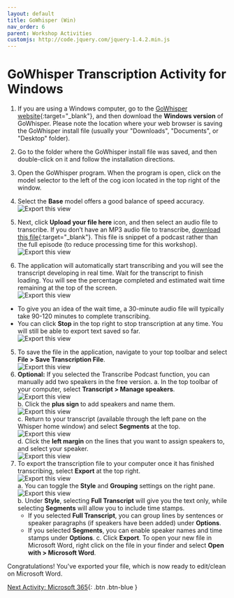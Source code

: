 ```yaml
---
layout: default
title: GoWhisper (Win)
nav_order: 6
parent: Workshop Activities
customjs: http://code.jquery.com/jquery-1.4.2.min.js
---
```


# GoWhisper Transcription Activity for Windows

1. If you are using a Windows computer, go to the [GoWhisper website](https://download.gowhisper.io/){:target="_blank"}, and then download the **Windows version** of GoWhisper. Please note the location where your web browser is saving the GoWhisper install file (usually your "Downloads", "Documents", or "Desktop" folder).
2. Go to the folder where the GoWhisper install file was saved, and then double-click on it and follow the installation directions.
3. Open the GoWhisper program. When the program is open, click on the model selector to the left of the cog icon located in the top right of the window.
4. Select the **Base** model offers a good balance of speed accuracy.<br>
![Export this view](/media/gowhisper01.jpg)<br>
5. Next, click **Upload your file here** icon, and then select an audio file to transcribe. If you don’t have an MP3 audio file to transcribe, [download this file](https://drive.google.com/file/d/1sncU_2N5JenM2TC5DJXZgHPdeZAwxGbi/view?usp=sharing){:target="_blank"}. This file is snippet of a podcast rather than the full episode (to reduce processing time for this workshop).<br>
![Export this view](/media/WhisperT2.png) <br>

6. The application will automatically start transcribing and you will see the transcript developing in real time. Wait for the transcript to finish loading. You will see the percentage completed and estimated wait time remaining at the top of the screen.<br>
![Export this view](/media/WhisperT3.png)<br>
  - To give you an idea of the wait time, a 30-minute audio file will typically take 90-120 minutes to complete transcribing.
  - You can click **Stop** in the top right to stop transcription at any time. You will still be able to export text saved so far.<br>
![Export this view](/media/WhisperT4.png)<br>
5. To save the file in the application, navigate to your top toolbar and select **File > Save Transcription File**.<br>
![Export this view](/media/WhisperT5.png)<br>
6. **Optional:** If you selected the Transcribe Podcast function, you can manually add two speakers in the free version.
  a. In the top toolbar of your computer, select **Transcript > Manage speakers**.<br>
![Export this view](/media/WhisperT6.png)<br>
  b. Click the **plus sign** to add speakers and name them.<br>
![Export this view](/media/WhisperT7.png)<br>
  c. Return to your transcript (available through the left pane on the Whisper home window) and select **Segments** at the top.<br>
![Export this view](/media/WhisperT8.png)<br>
  d. Click the **left margin** on the lines that you want to assign speakers to, and select your speaker.<br>
![Export this view](/media/WhisperT9.png)<br>
7. To export the transcription file to your computer once it has finished transcribing, select **Export** at the top right.<br>
![Export this view](/media/WhisperT10.png)<br>
  a. You can toggle the **Style** and **Grouping** settings on the right pane.<br>
![Export this view](/media/WhisperT11.png)<br>
  b. Under **Style**, selecting **Full Transcript** will give you the text only, while selecting **Segments** will allow you to include time stamps.
    - If you selected **Full Transcript**, you can group lines by sentences or speaker paragraphs (if speakers have been added) under **Options**.
    - If you selected **Segments**, you can enable speaker names and time stamps under **Options**.
  c. Click **Export**. To open your new file in Microsoft Word, right click on the file in your finder and select **Open with > Microsoft Word**.

Congratulations! You've exported your file, which is now ready to edit/clean on Microsoft Word.

[Next Activity: Microsoft 365](microsoft-365.md){: .btn .btn-blue }

